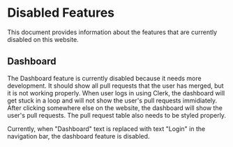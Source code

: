# Disabled Features

This document provides information about the features that are currently
disabled on this website.

## Dashboard

The Dashboard feature is currently disabled because it needs more development. It should show all pull requests that the user has merged, but it is not working properly. When user logs in using Clerk, the dashboard will get stuck in a loop and will not show the user's pull requests immidiately. After clicking somewhere else on the website, the dashboard will show the user's pull requests. The pull request table also needs to be styled properly.

Currently, when "Dashboard" text is replaced with text "Login" in the navigation bar, the dashboard feature is disabled. 
